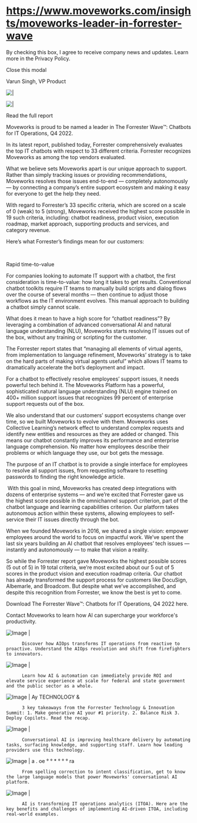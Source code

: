 # https://www.moveworks.com/insights/moveworks-leader-in-forrester-wave

By checking this box, I agree to receive company news and updates. Learn more in the Privacy Policy.







  Close this modal
  



Varun Singh, VP Product 


![ | ](https://www.moveworks.com/hubfs/blog-feature-image-3200x1800--nocopy-1.png)

![ | ](https://www.moveworks.com/hubfs/blog-feature-image-3200x1800--nocopy-1.png)

Read the full report

Moveworks is proud to be named a leader in The Forrester Wave™: Chatbots for IT Operations, Q4 2022.

In its latest report, published today, Forrester comprehensively evaluates the top IT chatbots with respect to 33 different criteria. Forrester recognizes Moveworks as among the top vendors evaluated. 

What we believe sets Moveworks apart is our unique approach to support. Rather than simply tracking issues or providing recommendations, Moveworks resolves those issues end-to-end — completely autonomously — by connecting a company’s entire support ecosystem and making it easy for everyone to get the help they need.

With regard to Forrester’s 33 specific criteria, which are scored on a scale of 0 (weak) to 5 (strong), Moveworks received the highest score possible in 19 such criteria, including: chatbot readiness, product vision, execution roadmap, market approach, supporting products and services, and category revenue. 

Here’s what Forrester’s findings mean for our customers:

 

Rapid time-to-value

For companies looking to automate IT support with a chatbot, the first consideration is time-to-value: how long it takes to get results. Conventional chatbot toolkits require IT teams to manually build scripts and dialog flows over the course of several months — then continue to adjust those workflows as the IT environment evolves. This manual approach to building a chatbot simply cannot scale.

What does it mean to have a high score for “chatbot readiness”? By leveraging a combination of advanced conversational AI and natural language understanding (NLU), Moveworks starts resolving IT issues out of the box, without any training or scripting for the customer. 

The Forrester report states that “managing all elements of virtual agents, from implementation to language refinement, Moveworks’ strategy is to take on the hard parts of making virtual agents useful” which allows IT teams to dramatically accelerate the bot’s deployment and impact.

For a chatbot to effectively resolve employees’ support issues, it needs powerful tech behind it. The Moveworks Platform has a powerful, sophisticated natural language understanding (NLU) engine trained on 400+ million support issues that recognizes 99 percent of enterprise support requests out of the box. 

We also understand that our customers’ support ecosystems change over time, so we built Moveworks to evolve with them. Moveworks uses Collective Learning’s network effect to understand complex requests and identify new entities and resources as they are added or changed. This means our chatbot constantly improves its performance and enterprise language comprehension. No matter how employees describe their problems or which language they use, our bot gets the message.

The purpose of an IT chatbot is to provide a single interface for employees to resolve all support issues, from requesting software to resetting passwords to finding the right knowledge article. 

 With this goal in mind, Moveworks has created deep integrations with dozens of enterprise systems — and we’re excited that Forrester gave us the highest score possible in the omnichannel support criterion, part of the chatbot language and learning capabilities criterion. Our platform takes autonomous action within these systems, allowing employees to self-service their IT issues directly through the bot.

When we founded Moveworks in 2016, we shared a single vision: empower employees around the world to focus on impactful work. We’ve spent the last six years building an AI chatbot that resolves employees’ tech issues — instantly and autonomously — to make that vision a reality.

So while the Forrester report gave Moveworks the highest possible scores (5 out of 5) in 19 total criteria, we’re most excited about our 5 out of 5 scores in the product vision and execution roadmap criteria. Our chatbot has already transformed the support process for customers like DocuSign, Albemarle, and Broadcom. But despite what we’ve accomplished, and despite this recognition from Forrester, we know the best is yet to come.

Download The Forrester Wave™: Chatbots for IT Operations, Q4 2022 here.

Contact  Moveworks to learn how AI can supercharge your workforce's productivity.

![Image | ](https://www.moveworks.com/hs-fs/hubfs/AIOps-featured-image.png)


          Discover how AIOps transforms IT operations from reactive to proactive. Understand the AIOps revolution and shift from firefighters to innovators.
        

![Image | ](https://www.moveworks.com/hs-fs/hubfs/Public-Sector-Convo-AI.png)


          Learn how AI & automation can immediately provide ROI and elevate service experience at scale for federal and state government and the public sector as a whole.
        

![Image | Ay TECHNOLOGY &](https://www.moveworks.com/hs-fs/hubfs/Forrester%20T%26I%20%281%29.png)


          3 key takeaways from the Forrester Technology & Innovation Summit: 1. Make generative AI your #1 priority. 2. Balance Risk 3. Deploy Copilots. Read the recap.
        

![Image | ](https://www.moveworks.com/hs-fs/hubfs/healthcare-test.png)


          Conversational AI is improving healthcare delivery by automating tasks, surfacing knowledge, and supporting staff. Learn how leading providers use this technology.
        

![Image | a . oe ° ° * ° ° ° ra](https://www.moveworks.com/hs-fs/hubfs/Moveworks_LLM_Feature.png)


          From spelling correction to intent classification, get to know the large language models that power Moveworks' conversational AI platform.
        

![Image | ](https://www.moveworks.com/hs-fs/hubfs/ITOA_feature.png)


          AI is transforming IT operations analytics (ITOA). Here are the key benefits and challenges of implementing AI-driven ITOA, including real-world examples.
        

